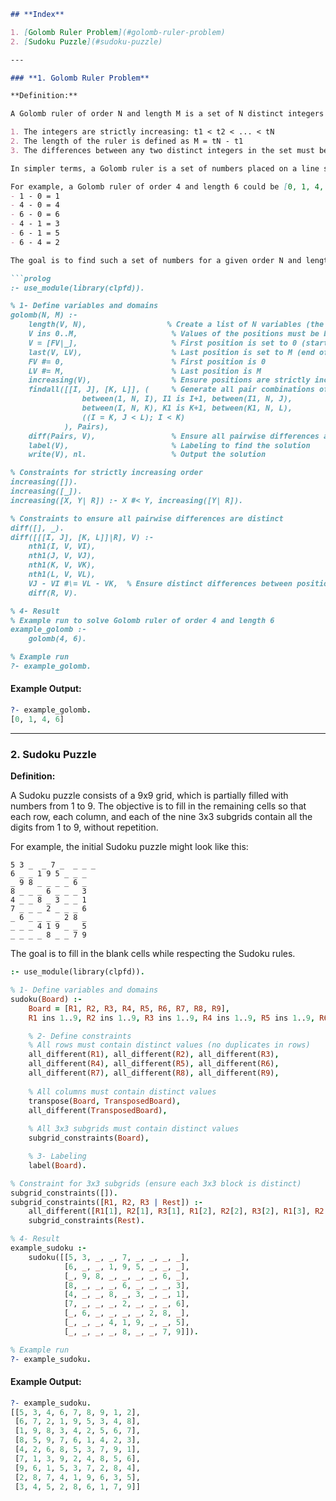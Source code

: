 ```markdown
## **Index**

1. [Golomb Ruler Problem](#golomb-ruler-problem)
2. [Sudoku Puzzle](#sudoku-puzzle)

---

### **1. Golomb Ruler Problem**

**Definition:**

A Golomb ruler of order N and length M is a set of N distinct integers such that:

1. The integers are strictly increasing: t1 < t2 < ... < tN
2. The length of the ruler is defined as M = tN - t1
3. The differences between any two distinct integers in the set must be distinct.

In simpler terms, a Golomb ruler is a set of numbers placed on a line such that the distances between every pair of numbers are unique.

For example, a Golomb ruler of order 4 and length 6 could be [0, 1, 4, 6], as the distances between different pairs of numbers are:
- 1 - 0 = 1
- 4 - 0 = 4
- 6 - 0 = 6
- 4 - 1 = 3
- 6 - 1 = 5
- 6 - 4 = 2

The goal is to find such a set of numbers for a given order N and length M.

```prolog
:- use_module(library(clpfd)).

% 1- Define variables and domains
golomb(N, M) :-
    length(V, N),                  % Create a list of N variables (the positions on the ruler)
    V ins 0..M,                     % Values of the positions must be between 0 and M
    V = [FV|_],                     % First position is set to 0 (start of the ruler)
    last(V, LV),                    % Last position is set to M (end of the ruler)
    FV #= 0,                        % First position is 0
    LV #= M,                        % Last position is M
    increasing(V),                  % Ensure positions are strictly increasing
    findall([[I, J], [K, L]], (     % Generate all pair combinations of positions
                between(1, N, I), I1 is I+1, between(I1, N, J),
                between(I, N, K), K1 is K+1, between(K1, N, L),
                ((I = K, J < L); I < K)
            ), Pairs),
    diff(Pairs, V),                 % Ensure all pairwise differences are distinct
    label(V),                       % Labeling to find the solution
    write(V), nl.                   % Output the solution

% Constraints for strictly increasing order
increasing([]).
increasing([_]).
increasing([X, Y| R]) :- X #< Y, increasing([Y| R]).

% Constraints to ensure all pairwise differences are distinct
diff([], _).
diff([[[I, J], [K, L]]|R], V) :-
    nth1(I, V, VI),
    nth1(J, V, VJ),
    nth1(K, V, VK),
    nth1(L, V, VL),
    VJ - VI #\= VL - VK,  % Ensure distinct differences between positions
    diff(R, V).

% 4- Result
% Example run to solve Golomb ruler of order 4 and length 6
example_golomb :-
    golomb(4, 6).

% Example run
?- example_golomb.
```

#### **Example Output:**
```prolog
?- example_golomb.
[0, 1, 4, 6]
```

---

### **2. Sudoku Puzzle**

**Definition:**

A Sudoku puzzle consists of a 9x9 grid, which is partially filled with numbers from 1 to 9. The objective is to fill in the remaining cells so that each row, each column, and each of the nine 3x3 subgrids contain all the digits from 1 to 9, without repetition.

For example, the initial Sudoku puzzle might look like this:

```
5 3 _  _ 7 _  _ _ _
6 _ _ 1 9 5 _ _ _
_ 9 8 _ _ _ _ 6 _
8 _ _ _ 6 _ _ _ 3
4 _ _ 8 _ 3 _ _ 1
7 _ _ _ 2 _ _ _ 6
_ 6 _ _ _ _ 2 8 _
_ _ _ 4 1 9 _ _ 5
_ _ _ _ 8 _ _ 7 9
```

The goal is to fill in the blank cells while respecting the Sudoku rules.

```prolog
:- use_module(library(clpfd)).

% 1- Define variables and domains
sudoku(Board) :-
    Board = [R1, R2, R3, R4, R5, R6, R7, R8, R9],
    R1 ins 1..9, R2 ins 1..9, R3 ins 1..9, R4 ins 1..9, R5 ins 1..9, R6 ins 1..9, R7 ins 1..9, R8 ins 1..9, R9 ins 1..9,

    % 2- Define constraints
    % All rows must contain distinct values (no duplicates in rows)
    all_different(R1), all_different(R2), all_different(R3),
    all_different(R4), all_different(R5), all_different(R6),
    all_different(R7), all_different(R8), all_different(R9),
    
    % All columns must contain distinct values
    transpose(Board, TransposedBoard),
    all_different(TransposedBoard),
    
    % All 3x3 subgrids must contain distinct values
    subgrid_constraints(Board),

    % 3- Labeling
    label(Board).

% Constraint for 3x3 subgrids (ensure each 3x3 block is distinct)
subgrid_constraints([]).
subgrid_constraints([R1, R2, R3 | Rest]) :-
    all_different([R1[1], R2[1], R3[1], R1[2], R2[2], R3[2], R1[3], R2[3], R3[3]]),
    subgrid_constraints(Rest).

% 4- Result
example_sudoku :-
    sudoku([[5, 3, _, _, 7, _, _, _, _],
            [6, _, _, 1, 9, 5, _, _, _],
            [_, 9, 8, _, _, _, _, 6, _],
            [8, _, _, _, 6, _, _, _, 3],
            [4, _, _, 8, _, 3, _, _, 1],
            [7, _, _, _, 2, _, _, _, 6],
            [_, 6, _, _, _, _, 2, 8, _],
            [_, _, _, 4, 1, 9, _, _, 5],
            [_, _, _, _, 8, _, _, 7, 9]]).

% Example run
?- example_sudoku.
```

#### **Example Output:**
```prolog
?- example_sudoku.
[[5, 3, 4, 6, 7, 8, 9, 1, 2], 
 [6, 7, 2, 1, 9, 5, 3, 4, 8],
 [1, 9, 8, 3, 4, 2, 5, 6, 7],
 [8, 5, 9, 7, 6, 1, 4, 2, 3],
 [4, 2, 6, 8, 5, 3, 7, 9, 1],
 [7, 1, 3, 9, 2, 4, 8, 5, 6],
 [9, 6, 1, 5, 3, 7, 2, 8, 4],
 [2, 8, 7, 4, 1, 9, 6, 3, 5],
 [3, 4, 5, 2, 8, 6, 1, 7, 9]]
```
